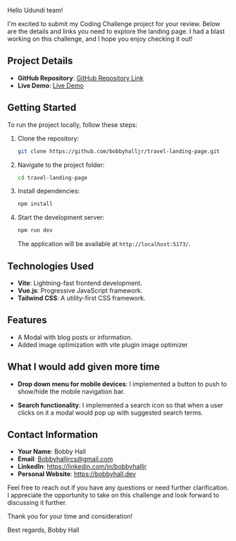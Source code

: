 Hello Udundi team!

I'm excited to submit my Coding Challenge project for your review. Below are the details and links you need to explore the landing page. I had a blast working on this challenge, and I hope you enjoy checking it out!

## Project Details

- **GitHub Repository**: [GitHub Repository Link](https://github.com/bobbyhalljr/travel-landing-page)
- **Live Demo**: [Live Demo](https://travel-landing-page-01.vercel.app/)


## Getting Started

To run the project locally, follow these steps:

1. Clone the repository:

   ```bash
   git clone https://github.com/bobbyhalljr/travel-landing-page.git
   ```

2. Navigate to the project folder:

   ```bash
   cd travel-landing-page
   ```

3. Install dependencies:

   ```bash
   npm install
   ```

4. Start the development server:

   ```bash
   npm run dev
   ```

   The application will be available at `http://localhost:5173/`.

## Technologies Used

- **Vite**: Lightning-fast frontend development.
- **Vue.js**: Progressive JavaScript framework.
- **Tailwind CSS**: A utility-first CSS framework.

## Features

- A Modal with blog posts or information.
- Added image optimization with vite plugin image optimizer

## What I would add given more time

- **Drop down menu for mobile devices**: I implemented a button to push to show/hide the mobile navigation bar.

- **Search functionality**: I implemented a search icon so that when a user clicks on it a modal would pop up with suggested search terms.


## Contact Information

- **Your Name**: Bobby Hall
- **Email**: Bobbyhalljrcs@gmail.com
- **LinkedIn**: https://linkedin.com/in/bobbyhalljr
- **Personal Website**: https://bobbyhall.dev

Feel free to reach out if you have any questions or need further clarification. I appreciate the opportunity to take on this challenge and look forward to discussing it further.

Thank you for your time and consideration!

Best regards,
Bobby Hall
